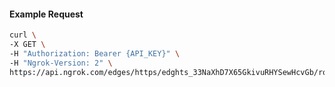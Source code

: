 <!-- Code generated for API Clients. DO NOT EDIT. -->

#### Example Request

```bash
curl \
-X GET \
-H "Authorization: Bearer {API_KEY}" \
-H "Ngrok-Version: 2" \
https://api.ngrok.com/edges/https/edghts_33NaXhD7X65GkivuRHYSewHcvGb/routes/edghtsrt_33NaXgXRn3LYqzUlOgAKSMXQWBk/compression
```
